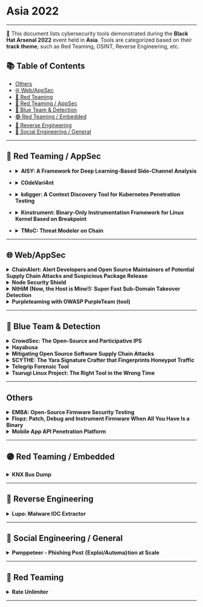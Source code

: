 # Asia 2022
---
📍 This document lists cybersecurity tools demonstrated during the **Black Hat Arsenal 2022** event held in **Asia**.
Tools are categorized based on their **track theme**, such as Red Teaming, OSINT, Reverse Engineering, etc.

## 📚 Table of Contents
- [Others](#others)
- [🌐 Web/AppSec](#-webappsec)
- [🔴 Red Teaming](#-red-teaming)
- [🔴 Red Teaming / AppSec](#-red-teaming--appsec)
- [🔵 Blue Team & Detection](#-blue-team--detection)
- [🟣 Red Teaming / Embedded](#-red-teaming--embedded)
- [🧠 Reverse Engineering](#-reverse-engineering)
- [🧠 Social Engineering / General](#-social-engineering--general)
---
## 🔴 Red Teaming / AppSec
- <details><summary><strong>AISY: A Framework for Deep Learning-Based Side-Channel Analysis</strong></summary>

  ![Category: 🔴 Red Teaming / AppSec](https://img.shields.io/badge/Category:%20🔴%20Red%20Teaming%20/%20AppSec-red) ![Stjepan Picek](https://img.shields.io/badge/Stjepan%20Picek-informational)

  🔗 **Link:** [AISY: A Framework for Deep Learning-Based Side-Channel Analysis](https://github.com/AISyLab/AISY_Framework)  
  📝 **Description:** Profiling side-channel attacks (SCA) allow evaluators to verify the worst-case security scenario of their products. Nowadays, deep learning has become the state-of-the-art method for profiling SCA as deep neural networks show the ability to learn side-channel leakages from protected implementations. While deep learning is a powerful technique for security evaluations, it offers numerous possibilities for neural network configurations and optimization techniques. Selecting the best setup for each evaluated product is far from trivial and requires expertise in SCA and deep learning fields. To improve SCA methods, and at the same time to be able to investigate the resistance of the product to more complex attack scenarios, researchers continuously propose new techniques.
  Unfortunately, several obstacles are making the acceptance of such techniques a challenge. Security evaluators from the industry face difficulties following up on new promising methods. What is more, certification bodies also must be aware of new SCA techniques to issue the certifications. Indeed, one of the main issues is the lack of publicly available, easy-to-use frameworks that allow powerful and reliable side-channel analysis. Moreover, due to the absence of the uniformed evaluation/implementation method, the reproducibility of the outcomes is not easy to ensure.

  We propose AISY as a tool to allow state-of-the-art deep learning-based SCA. AISY is a python-based open-source framework, and it provides state-of-the-art functionalities for profiling SCA with easy usage, extensibility, reproducibility, integrated database, and user interface. We envision a system where the user can efficiently run the attacks with few lines of code and based on state-of-the-art but also extend those functionalities to support new developments. AISY supports the complete development cycle for deep learning-based SCA: from dataset preparation to the automated development of new models and their assessment concerning the side-channel metrics.

</details>

- <details><summary><strong>C0deVari4nt</strong></summary>

  ![Category: 🔴 Red Teaming / AppSec](https://img.shields.io/badge/Category:%20🔴%20Red%20Teaming%20/%20AppSec-red) ![Chloe Ong](https://img.shields.io/badge/Chloe%20Ong-informational) ![Kar Wei Loh](https://img.shields.io/badge/Kar%20Wei%20Loh-informational)

  🔗 **Link:** Not Available  
  📝 **Description:** None

</details>

- <details><summary><strong>kdigger: A Context Discovery Tool for Kubernetes Penetration Testing</strong></summary>

  ![Category: 🔴 Red Teaming / AppSec](https://img.shields.io/badge/Category:%20🔴%20Red%20Teaming%20/%20AppSec-red) ![Mahé Tardy](https://img.shields.io/badge/Mahé%20Tardy-informational)

  🔗 **Link:** Not Available  
  📝 **Description:** None

</details>

- <details><summary><strong>Kinstrument: Binary-Only Instrumentation Framework for Linux Kernel Based on Breakpoint</strong></summary>

  ![Category: 🔴 Red Teaming / AppSec](https://img.shields.io/badge/Category:%20🔴%20Red%20Teaming%20/%20AppSec-red) ![Sili Luo](https://img.shields.io/badge/Sili%20Luo-informational)

  🔗 **Link:** [Kinstrument: Binary-Only Instrumentation Framework for Linux Kernel Based on Breakpoint](https://github.com/hac425xxx/hac425xxx)  
  📝 **Description:** For regular Linux kernels, we can use qemu or vmware, and then use gdb to debug the kernel, but for some special embedded devices, such as Android phones, it is difficult to debug and instrument the kernel. In order to debug the kernel, it often needs to recompile the kernel and use additional hardware.

  The characteristics of kinstrument are as follows:

  1. The kernel only needs to support the insertion of the ko module, the kernel does not need to be recompiled, and no additional hardware is required.
  2. Support instrumentation basic blocks, and get basic block coverage of kernel code
  3. Use the breakpoint mechanism to hook and debug arbitrary instructions.


  Kinstrument can be used for kernel debugging and Fuzz.

</details>

- <details><summary><strong>TMoC: Threat Modeler on Chain</strong></summary>

  ![Category: 🔴 Red Teaming / AppSec](https://img.shields.io/badge/Category:%20🔴%20Red%20Teaming%20/%20AppSec-red) ![Yejun Kim](https://img.shields.io/badge/Yejun%20Kim-informational) ![Kwangsoo Cho](https://img.shields.io/badge/Kwangsoo%20Cho-informational) ![Paul Hong](https://img.shields.io/badge/Paul%20Hong-informational) ![Seungjoo Kim](https://img.shields.io/badge/Seungjoo%20Kim-informational)

  🔗 **Link:** Not Available  
  📝 **Description:** None

</details>

---
## 🌐 Web/AppSec
<details><summary><strong>ChainAlert: Alert Developers and Open Source Maintainers of Potential Supply Chain Attacks and Suspicious Package Release</strong></summary>

![Category: 🌐 Web/AppSec](https://img.shields.io/badge/Category:%20🌐%20Web/AppSec-blue) ![Lior Kaplan](https://img.shields.io/badge/Lior%20Kaplan-informational) ![Jossef Harush](https://img.shields.io/badge/Jossef%20Harush-informational)

🔗 **Link:** Not Available  
📝 **Description:** None

</details>

<details><summary><strong>Node Security Shield</strong></summary>

![Category: 🌐 Web/AppSec](https://img.shields.io/badge/Category:%20🌐%20Web/AppSec-blue) ![Sukesh Pappu](https://img.shields.io/badge/Sukesh%20Pappu-informational) ![Lavakumar Kuppan](https://img.shields.io/badge/Lavakumar%20Kuppan-informational)

🔗 **Link:** Not Available  
📝 **Description:** None

</details>

<details><summary><strong>NtHiM (Now, the Host is Mine!): Super Fast Sub-Domain Takeover Detection</strong></summary>

![Category: 🌐 Web/AppSec](https://img.shields.io/badge/Category:%20🌐%20Web/AppSec-blue) ![Binit Ghimire](https://img.shields.io/badge/Binit%20Ghimire-informational)

🔗 **Link:** [NtHiM (Now, the Host is Mine!): Super Fast Sub-Domain Takeover Detection](https://github.com/TheBinitGhimire/NtHiM)  
📝 **Description:** NtHiM, which stands for "Now, the Host is Mine!" is a Rust-based systems project, which enables security enthusiasts to discover subdomain takeover vulnerabilities in hostnames (domains and subdomains) from different organizations.


In this session, I will be discussing about the following things, apart from an introduction of myself as the project maintainer and your presenter for this session.

Project Overview
Brief Introduction (what this project actually is)
Initiation Story (how I decided to start working on this project)
Brief Logic Explanation (understanding the project workflow with a simple pseudocode)
Project Features (getting to know about all of the things built into the project)
User-level Video Documentation (Demonstration; including guides for the end-users of this project)
Developer-level Video Documentation (Demonstration; including guides on how you can get started with extending or contributing to this project)

</details>

<details><summary><strong>Purpleteaming with OWASP PurpleTeam (tool)</strong></summary>

![Category: 🌐 Web/AppSec](https://img.shields.io/badge/Category:%20🌐%20Web/AppSec-blue) ![Kim Carter](https://img.shields.io/badge/Kim%20Carter-informational)

🔗 **Link:** Not Available  
📝 **Description:** OWASP PurpleTeam is a security regression testing SaaS and CLI that targets web applications and APIs. It can be run manually or sit within your build pipeline to continuously test your creations in close to real-time. Not only does PurpleTeam help you find and fix your security defects, it also helps train Developers and DevOps Engineers to recognise security defects and how to not introduce the same defects in the future.

</details>

---
## 🔵 Blue Team & Detection
<details><summary><strong>CrowdSec: The Open-Source and Participative IPS</strong></summary>

![Category: 🔵 Blue Team & Detection](https://img.shields.io/badge/Category:%20🔵%20Blue%20Team%20&%20Detection-cyan) ![Jean Devaux](https://img.shields.io/badge/Jean%20Devaux-informational) ![Sebastien Blot](https://img.shields.io/badge/Sebastien%20Blot-informational) ![Philippe Humeau](https://img.shields.io/badge/Philippe%20Humeau-informational)

🔗 **Link:** Not Available  
📝 **Description:** None

</details>

<details><summary><strong>Hayabusa</strong></summary>

![Category: 🔵 Blue Team & Detection](https://img.shields.io/badge/Category:%20🔵%20Blue%20Team%20&%20Detection-cyan) ![Zach Mathis](https://img.shields.io/badge/Zach%20Mathis-informational)

🔗 **Link:** [Hayabusa](https://github.com/YamatoSecurity)  
📝 **Description:** Hayabusa is a sigma-based threat hunting and fast forensics timeline generator for Windows event logs written in rust by Yamato Security. Rules can either be written sigma or built-in hayabusa rules that let the analyst extract out only the important fields for Windows DFIR investigations.

</details>

<details><summary><strong>Mitigating Open Source Software Supply Chain Attacks</strong></summary>

![Category: 🔵 Blue Team & Detection](https://img.shields.io/badge/Category:%20🔵%20Blue%20Team%20&%20Detection-cyan) ![Ashish Bijlani](https://img.shields.io/badge/Ashish%20Bijlani-informational) ![Ajinkya Rajput](https://img.shields.io/badge/Ajinkya%20Rajput-informational)

🔗 **Link:** Not Available  
📝 **Description:** None

</details>

<details><summary><strong>SCYTHE: The Yara Signature Crafter that Fingerprints Honeypot Traffic</strong></summary>

![Category: 🔵 Blue Team & Detection](https://img.shields.io/badge/Category:%20🔵%20Blue%20Team%20&%20Detection-cyan) ![Shashank Gangaraju](https://img.shields.io/badge/Shashank%20Gangaraju-informational) ![Yu Zeng](https://img.shields.io/badge/Yu%20Zeng-informational) ![George Chen](https://img.shields.io/badge/George%20Chen-informational)

🔗 **Link:** Not Available  
📝 **Description:** None

</details>

<details><summary><strong>Telegrip Forensic Tool</strong></summary>

![Category: 🔵 Blue Team & Detection](https://img.shields.io/badge/Category:%20🔵%20Blue%20Team%20&%20Detection-cyan) ![Norah Alkhathlan](https://img.shields.io/badge/Norah%20Alkhathlan-informational)

🔗 **Link:** Not Available  
📝 **Description:** None

</details>

<details><summary><strong>Tsurugi Linux Project: The Right Tool in the Wrong Time</strong></summary>

![Category: 🔵 Blue Team & Detection](https://img.shields.io/badge/Category:%20🔵%20Blue%20Team%20&%20Detection-cyan) ![Giovanni Rattaro](https://img.shields.io/badge/Giovanni%20Rattaro-informational) ![Marco Giorgi](https://img.shields.io/badge/Marco%20Giorgi-informational)

🔗 **Link:** Not Available  
📝 **Description:** Any DFIR analyst knows that everyday in many companies, it doesn't matter the size, it's not easy to perform forensics investigations often due to lack of internal information (like mastery all IT architecture, have the logs or the right one...) and ready to use DFIR tools.

As DFIR professionals we have faced these problems many times and so we decided last year to create something that can help who will need the right tool in the "wrong time" (during a security incident).

And the answer is the Tsurugi Linux project that, of course, can be used also for educational purposes.
After more than a year since the last release, a Tsurugi Linux special BLACK HAT EDITION with this major release will be shared with the participants before the public release.

</details>

---
## Others
<details><summary><strong>EMBA: Open-Source Firmware Security Testing</strong></summary>

![Category: Others](https://img.shields.io/badge/Category:%20Others-lightgrey) ![Michael Messner](https://img.shields.io/badge/Michael%20Messner-informational) ![Pascal Eckmann](https://img.shields.io/badge/Pascal%20Eckmann-informational)

🔗 **Link:** [EMBA: Open-Source Firmware Security Testing](https://github.com/e-m-b-a/emba/blob/master/emba)  
📝 **Description:** IoT (Internet of Things) and OT (Operational Technology) are the current buzzwords for networked devices on which our modern society is based on. In this area, the used operating systems are summarized with the term firmware. The devices themselves, also called embedded devices, are essential in the private and industrial environments as well as in the so-called critical infrastructure.

Penetration testing of these systems is quite complex as we have to deal with different architectures, optimized operating systems, and special protocols. EMBA is an open-source firmware analyzer with the goal to simplify and optimize the complex task of firmware security analysis. EMBA supports the penetration tester with the automated detection of 1-day vulnerabilities on binary level. This goes far beyond the plain CVE detection: With EMBA you always know which public exploits are available for the target firmware. Besides the detection of already known vulnerabilities, EMBA also supports the tester on the next 0-day. For this, EMBA identifies critical binary functions, protection mechanisms and services with network behavior on a binary level. There are many other features built into EMBA, such as fully automated firmware extraction, finding file system vulnerabilities, hard-coded credentials, and more.

EMBA is the open-source firmware scanner, created by penetration testers for penetration testers.

</details>

<details><summary><strong>Flopz: Patch, Debug and Instrument Firmware When All You Have Is a Binary</strong></summary>

![Category: Others](https://img.shields.io/badge/Category:%20Others-lightgrey) ![Henrik Ferdinand Nölscher](https://img.shields.io/badge/Henrik%20Ferdinand%20Nölscher-informational) ![Luca Dubies](https://img.shields.io/badge/Luca%20Dubies-informational)

🔗 **Link:** Not Available  
📝 **Description:** None

</details>

<details><summary><strong>Mobile App API Penetration Platform</strong></summary>

![Category: Others](https://img.shields.io/badge/Category:%20Others-lightgrey) ![Yifeng Zhang](https://img.shields.io/badge/Yifeng%20Zhang-informational)

🔗 **Link:** [Mobile App API Penetration Platform](https://github.com/Trustworthy-AI-Group/Adversarial_Examples_Papers)  
📝 **Description:** There are many protections being applied to mobile applications nowadays, and most penetration testing engineer use primitive methods to crack them. Therefore, if we can modify the data or insert the payload of the vulnerability before the protection is processed, all the protections will be transparent to the penetration testers and there will be no concern about their implementation, making app API testing purer.

</details>

---
## 🟣 Red Teaming / Embedded
<details><summary><strong>KNX Bus Dump</strong></summary>

![Category: 🟣 Red Teaming / Embedded](https://img.shields.io/badge/Category:%20🟣%20Red%20Teaming%20/%20Embedded-purple) ![Christopher Morales-Gonzalez](https://img.shields.io/badge/Christopher%20Morales-Gonzalez-informational) ![Michael Cash](https://img.shields.io/badge/Michael%20Cash-informational)

🔗 **Link:** Not Available  
📝 **Description:** None

</details>

---
## 🧠 Reverse Engineering
<details><summary><strong>Lupo: Malware IOC Extractor</strong></summary>

![Category: 🧠 Reverse Engineering](https://img.shields.io/badge/Category:%20🧠%20Reverse%20Engineering-orange) ![Vishal Thakur](https://img.shields.io/badge/Vishal%20Thakur-informational)

🔗 **Link:** Not Available  
📝 **Description:** None

</details>

---
## 🧠 Social Engineering / General
<details><summary><strong>Pwnppeteer - Phishing Post {Exploi/Automa}tion at Scale</strong></summary>

![Category: 🧠 Social Engineering / General](https://img.shields.io/badge/Category:%20🧠%20Social%20Engineering%20/%20General-pink) ![Joffrey Czarny](https://img.shields.io/badge/Joffrey%20Czarny-informational)

🔗 **Link:** Not Available  
📝 **Description:** None

</details>

---
## 🔴 Red Teaming
<details><summary><strong>Rate Unlimiter</strong></summary>

![Category: 🔴 Red Teaming](https://img.shields.io/badge/Category:%20🔴%20Red%20Teaming-red) ![George Chen](https://img.shields.io/badge/George%20Chen-informational) ![Zheng Wei Chen](https://img.shields.io/badge/Zheng%20Wei%20Chen-informational)

🔗 **Link:** Not Available  
📝 **Description:** None

</details>

---
